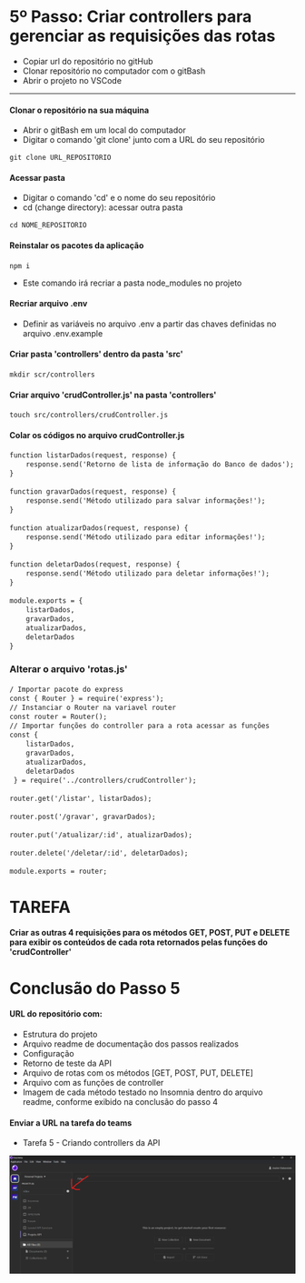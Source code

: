 #   5º Passo: Criar controllers para gerenciar as requisições das rotas
* Copiar url do repositório no gitHub
* Clonar repositório no computador com o gitBash
* Abrir o projeto no VSCode
---
#### Clonar o repositório na sua máquina
* Abrir o gitBash em um local do computador
* Digitar o comando 'git clone' junto com a URL do seu repositório
```
git clone URL_REPOSITORIO
```
#### Acessar pasta
* Digitar o comando 'cd' e o nome do seu repositório
* cd (change directory): acessar outra pasta
```
cd NOME_REPOSITORIO
```
#### Reinstalar os pacotes da aplicação
```
npm i
```
* Este comando irá recriar a pasta node_modules no projeto
#### Recriar arquivo .env
* Definir as variáveis no arquivo .env a partir das chaves definidas no arquivo .env.example
#### Criar pasta 'controllers' dentro da pasta 'src'
```
mkdir scr/controllers
```
#### Criar arquivo 'crudController.js' na pasta 'controllers'
```
touch src/controllers/crudController.js
```
#### Colar os códigos no arquivo crudController.js
```
function listarDados(request, response) {
    response.send('Retorno de lista de informação do Banco de dados');
}

function gravarDados(request, response) {
    response.send('Método utilizado para salvar informações!');
}

function atualizarDados(request, response) {
    response.send('Método utilizado para editar informações!');
}

function deletarDados(request, response) {
    response.send('Método utilizado para deletar informações!');
}

module.exports = {
    listarDados,
    gravarDados, 
    atualizarDados, 
    deletarDados
}
```
### Alterar o arquivo 'rotas.js'
```
/ Importar pacote do express
const { Router } = require('express');
// Instanciar o Router na variavel router
const router = Router();
// Importar funções do controller para a rota acessar as funções
const { 
    listarDados,
    gravarDados,
    atualizarDados,
    deletarDados
 } = require('../controllers/crudController');

router.get('/listar', listarDados);

router.post('/gravar', gravarDados);

router.put('/atualizar/:id', atualizarDados);

router.delete('/deletar/:id', deletarDados);

module.exports = router;
```
# TAREFA
**Criar as outras 4 requisições para os métodos GET, POST, PUT e DELETE para exibir os conteúdos de cada rota retornados pelas funções do 'crudController'**

# Conclusão do Passo 5
#### URL do repositório com:
* Estrutura do projeto
* Arquivo readme de documentação dos passos realizados
* Configuração
* Retorno de teste da API
* Arquivo de rotas com os métodos [GET, POST, PUT, DELETE]
* Arquivo com as funções de controller
* Imagem de cada método testado no Insomnia dentro do arquivo readme, conforme exibido na conclusão do passo 4
#### Enviar a URL na tarefa do teams
* Tarefa 5 - Criando controllers da API

<img src="./imagens_git/create_project1.png">